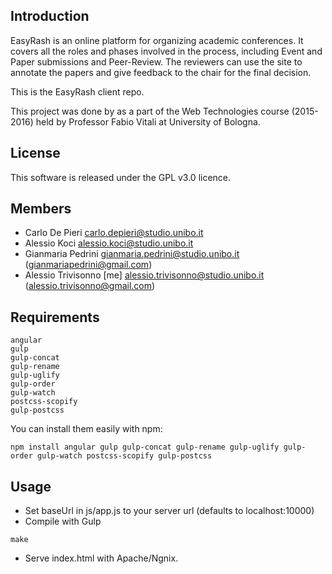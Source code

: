 Introduction
-------------

EasyRash is an online platform for organizing academic conferences.
It covers all the roles and phases involved in the process, including
Event and Paper submissions and Peer-Review.
The reviewers can use the site to annotate the papers
and give feedback to the chair for the final decision.

This is the EasyRash client repo.

This project was done by as a part of the Web Technologies course (2015-2016) held by Professor Fabio Vitali at University of Bologna.

License
-------
This software is released under the GPL v3.0 licence.

Members
----------
 - Carlo De Pieri carlo.depieri@studio.unibo.it
 - Alessio Koci alessio.koci@studio.unibo.it
 - Gianmaria Pedrini gianmaria.pedrini@studio.unibo.it (gianmariapedrini@gmail.com)
 - Alessio Trivisonno [me] alessio.trivisonno@studio.unibo.it (alessio.trivisonno@gmail.com)

Requirements
-------------
```
angular
gulp
gulp-concat
gulp-rename
gulp-uglify
gulp-order
gulp-watch
postcss-scopify
gulp-postcss
```

You can install them easily with npm:

```
npm install angular gulp gulp-concat gulp-rename gulp-uglify gulp-order gulp-watch postcss-scopify gulp-postcss
```

Usage
------

- Set baseUrl in js/app.js to your server url (defaults to localhost:10000)
- Compile with Gulp
```
make
```
- Serve index.html with Apache/Ngnix.

